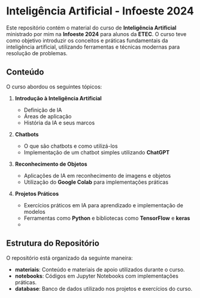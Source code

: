 # Inteligência Artificial - Infoeste 2024

Este repositório contém o material do curso de **Inteligência Artificial** ministrado por mim na **Infoeste 2024** para alunos da **ETEC**. O curso teve como objetivo introduzir os conceitos e práticas fundamentais da inteligência artificial, utilizando ferramentas e técnicas modernas para resolução de problemas.

## Conteúdo

O curso abordou os seguintes tópicos:

1. **Introdução à Inteligência Artificial**
   - Definição de IA
   - Áreas de aplicação
   - História da IA e seus marcos

2. **Chatbots**
   - O que são chatbots e como utilizá-los
   - Implementação de um chatbot simples utilizando **ChatGPT**

3. **Reconhecimento de Objetos**
   - Aplicações de IA em reconhecimento de imagens e objetos
   - Utilização do **Google Colab** para implementações práticas

4. **Projetos Práticos**
   - Exercícios práticos em IA para aprendizado e implementação de modelos
   - Ferramentas como **Python** e bibliotecas como **TensorFlow** e **keras**
   - 
## Estrutura do Repositório

O repositório está organizado da seguinte maneira:

- **materiais**: Conteúdo e materiais de apoio utilizados durante o curso.
- **notebooks**: Códigos em Jupyter Notebooks com implementações práticas.
- **database**: Banco de dados utilizado nos projetos e exercícios do curso.
